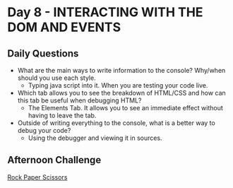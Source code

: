 # Day 8 - INTERACTING WITH THE DOM AND EVENTS

## Daily Questions

- What are the main ways to write information to the console? Why/when should you use each style.
    - Typing java script into it. When you are testing your code live.
- Which tab allows you to see the breakdown of HTML/CSS and how can this tab be useful when debugging HTML?
    - The Elements Tab. It allows you to see an immediate effect without having to leave the tab.
- Outside of writing everything to the console, what is a better way to debug your code?
    - Using the debugger and viewing it in sources.

 ## Afternoon Challenge
[Rock Paper Scissors](https://github.com/Jo-nathanWright/RockPaperScissors)